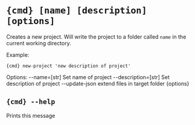 # `{cmd} [name] [description] [options]`

Creates a new project. Will write the project to a folder called
  `name` in the current working directory.

Example:

`{cmd} new-project 'new description of project'`

Options:
    --name=[str]            Set name of project
    --description=[str]     Set description of project
    --update-json           extend files in target folder
{options}

## `{cmd} --help`

Prints this message

